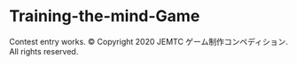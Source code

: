 # Training-the-mind-Game
Contest entry works.
© Copyright 2020 JEMTC ゲーム制作コンペディション. All rights reserved. 
